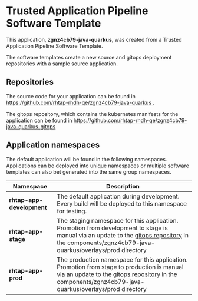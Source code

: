 # Trusted Application Pipeline Software Template

This application, **zgnz4cb79-java-quarkus**, was created from a Trusted Application Pipeline Software Template.

The software templates create a new source and gitops deployment repositories with a sample source application. 

## Repositories

The source code for your application can be found in [https://github.com/rhtap-rhdh-qe/zgnz4cb79-java-quarkus ](https://github.com/rhtap-rhdh-qe/zgnz4cb79-java-quarkus ).
 
The gitops repository, which contains the kubernetes manifests for the application can be found in 
[https://github.com/rhtap-rhdh-qe/zgnz4cb79-java-quarkus-gitops ](https://github.com/rhtap-rhdh-qe/zgnz4cb79-java-quarkus-gitops ) 

## Application namespaces 

The default application will be found in the following namespaces. Applications can be deployed into unique namespaces or multiple software templates can also bet generated into the same group namespaces.  

|  Namespace   |  Description   |  
| -------- | -------- |   
| **rhtap-app-development** | The default application during development. Every build will be deployed to this namespace for testing. | 
| **rhtap-app-stage** | The staging namespace for this application. Promotion from development to stage is manual via an update to the [gitops repository](https://github.com/rhtap-rhdh-qe/zgnz4cb79-java-quarkus-gitops ) in the components/zgnz4cb79-java-quarkus/overlays/prod directory |  
| **rhtap-app-prod** | The production namespace for this application. Promotion from stage to production is manual via an update to the [gitops repository](https://github.com/rhtap-rhdh-qe/zgnz4cb79-java-quarkus-gitops ) in the components/zgnz4cb79-java-quarkus/overlays/prod directory | 